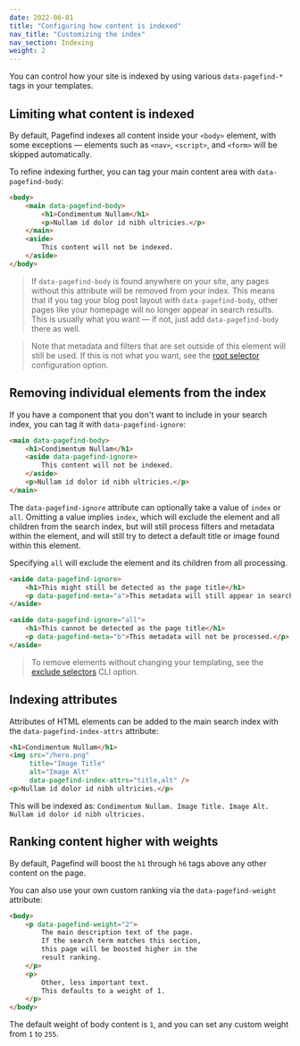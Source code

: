 ```yaml
---
date: 2022-06-01
title: "Configuring how content is indexed"
nav_title: "Customizing the index"
nav_section: Indexing
weight: 2
---
```


You can control how your site is indexed by using various `data-pagefind-*` tags in your templates.

## Limiting what content is indexed

By default, Pagefind indexes all content inside your `<body>` element, with some exceptions — elements such as `<nav>`, `<script>`, and `<form>` will be skipped automatically. 

To refine indexing further, you can tag your main content area with `data-pagefind-body`:

```html
<body>
    <main data-pagefind-body>
        <h1>Condimentum Nullam</h1>
        <p>Nullam id dolor id nibh ultricies.</p>
    </main>
    <aside>
        This content will not be indexed.
    </aside>
</body>
```

> If `data-pagefind-body` is found anywhere on your site, any pages without this attribute will be removed from your index. This means that if you tag your blog post layout with `data-pagefind-body`, other pages like your homepage will no longer appear in search results. This is usually what you want — if not, just add `data-pagefind-body` there as well.

> Note that metadata and filters that are set outside of this element will still be used. If this is not what you want, see the [root selector](/docs/config-options/#root-selector) configuration option.

## Removing individual elements from the index

If you have a component that you don't want to include in your search index, you can tag it with `data-pagefind-ignore`:

```html
<main data-pagefind-body>
    <h1>Condimentum Nullam</h1>
    <aside data-pagefind-ignore>
        This content will not be indexed.
    </aside>
    <p>Nullam id dolor id nibh ultricies.</p>
</main>
```

The `data-pagefind-ignore` attribute can optionally take a value of `index` or `all`. Omitting a value implies `index`, which will exclude the element and all children from the search index, but will still process filters and metadata within the element, and will still try to detect a default title or image found within this element.

Specifying `all` will exclude the element and its children from all processing.

```html
<aside data-pagefind-ignore>
    <h1>This might still be detected as the page title</h1>
    <p data-pagefind-meta="a">This metadata will still appear in search results.</p>
</aside>

<aside data-pagefind-ignore="all">
    <h1>This cannot be detected as the page title</h1>
    <p data-pagefind-meta="b">This metadata will not be processed.</p>
</aside>
```

> To remove elements without changing your templating, see the [exclude selectors](/docs/config-options/#exclude-selectors) CLI option.

## Indexing attributes

Attributes of HTML elements can be added to the main search index with the `data-pagefind-index-attrs` attribute:

```html
<h1>Condimentum Nullam</h1>
<img src="/hero.png"
     title="Image Title"
     alt="Image Alt"
     data-pagefind-index-attrs="title,alt" />
<p>Nullam id dolor id nibh ultricies.</p>
```

This will be indexed as: `Condimentum Nullam. Image Title. Image Alt. Nullam id dolor id nibh ultricies.`

## Ranking content higher with weights

By default, Pagefind will boost the `h1` through `h6` tags above any other content on the page. 

You can also use your own custom ranking via the `data-pagefind-weight` attribute:

```html
<body>
    <p data-pagefind-weight="2">
        The main description text of the page.
        If the search term matches this section,
        this page will be boosted higher in the
        result ranking.
    </p>
    <p>
        Other, less important text.
        This defaults to a weight of 1.
    </p>
</body>
```

The default weight of body content is `1`, and you can set any custom weight from `1` to `255`.